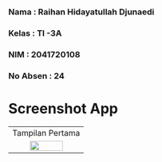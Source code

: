 ### **Nama**      : Raihan Hidayatullah Djunaedi
### **Kelas**     : TI -3A
### **NIM**       : 2041720108
### **No Absen**  : 24
# 

# Screenshot App

<table>
  <tr align="center">
    <td>Tampilan Pertama</td>
  </tr>
  <tr align="center">
    <td><img src="https://user-images.githubusercontent.com/95725937/199286982-3dfe4dc3-11d7-48eb-a9bc-0f55be7da400.jpg" width=70% height=70%></td>
  </tr>
 </table>

